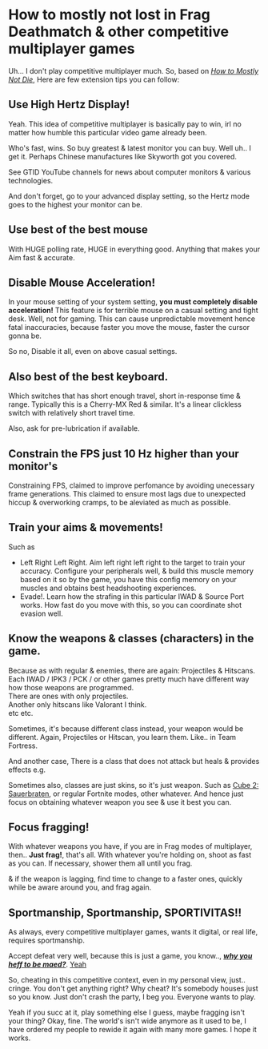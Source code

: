 # How to mostly not lost in Frag Deathmatch & other competitive multiplayer games

Uh... I don't play competitive multiplayer much. So, based on [*How to Mostly Not Die*](/docs/Tutorial/HowToMostlyNotDie.md), 
Here are few extension tips you can follow:

## Use High Hertz Display!

Yeah. This idea of competitive multiplayer is basically pay to win, irl no matter how humble this particular video game already been.

Who's fast, wins. So buy greatest & latest monitor you can buy. Well uh.. I get it. Perhaps Chinese manufactures like Skyworth got you covered.

See GTID YouTube channels for news about computer monitors & various technologies.

And don't forget, go to your advanced display setting, so the Hertz mode goes to the highest your monitor can be.

## Use best of the best mouse

With HUGE polling rate, HUGE in everything good. Anything that makes your Aim fast & accurate.

## Disable Mouse Acceleration!

In your mouse setting of your system setting, **you must completely disable acceleration!** This feature is for terrible mouse on a casual setting and tight desk. Well, not for gaming. This can cause unpredictable movement hence fatal inaccuracies, because faster you move the mouse, faster the cursor gonna be.

So no, Disable it all, even on above casual settings.

## Also best of the best keyboard.

Which switches that has short enough travel, short in-response time & range. Typically this is a Cherry-MX Red & similar. It's a linear clickless switch with relatively short travel time.

Also, ask for pre-lubrication if available.

## Constrain the FPS just 10 Hz higher than your monitor's

Constraining FPS, claimed to improve perfomance by avoiding unecessary frame generations. This claimed to ensure most lags due to unexpected hiccup & overworking cramps, to be aleviated as much as possible.

## Train your aims & movements!

Such as

- Left Right Left Right. Aim left right left right to the target to train your accuracy. Configure your peripherals well, & build this muscle memory based on it so by the game, you have this config memory on your muscles and obtains best headshooting experiences. 
- Evade!. Learn how the strafing in this particular IWAD & Source Port works. How fast do you move with this, so you can coordinate shot evasion well.

## Know the weapons & classes (characters) in the game.

Because as with regular & enemies, there are again: Projectiles & Hitscans. Each IWAD / IPK3 / PCK / or other games pretty much have different way how those weapons are programmed.  
There are ones with only projectiles.  
Another only hitscans like Valorant I think.  
etc etc.

Sometimes, it's because different class instead, your weapon would be different. Again, Projectiles or Hitscan, you learn them. Like.. in Team Fortress.

And another case, There is a class that does not attack but heals & provides effects e.g.

Sometimes also, classes are just skins, so it's just weapon. Such as [Cube 2: Sauerbraten](http://sauerbraten.org/), or regular Fortnite modes, other whatever. And hence just focus on obtaining whatever weapon you see & use it best you can.

## Focus fragging!

With whatever weapons you have, if you are in Frag modes of multiplayer, then.. **Just frag!**, that's all. With whatever you're holding on, shoot as fast as you can. If necessary, shower them all until you frag.

& if the weapon is lagging, find time to change to a faster ones, quickly while be aware around you, and frag again.

## Sportmanship, Sportmanship, SPORTIVITAS!!

As always, every competitive multiplayer games, wants it digital, or real life, requires sportmanship.

Accept defeat very well, because this is just a game, you know.., [***why you heff to be maed?***](https://youtu.be/xzpndHtdl9A). [Yeah](https://youtu.be/-Ns14hRqwY8)

So, cheating in this competitive context, even in my personal view, just.. cringe. You don't get anything right? Why cheat? It's somebody houses just so you know. Just don't crash the party, I beg you. Everyone wants to play.

Yeah if you succ at it, play something else I guess, maybe fragging isn't your thing? Okay, fine. The world's isn't wide anymore as it used to be, I have ordered my people to rewide it again with many more games. I hope it works.